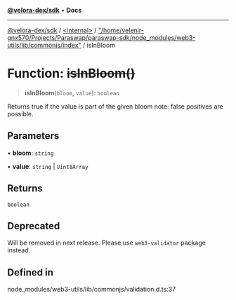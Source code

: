 [**@velora-dex/sdk**](../../../../README.md) • **Docs**

***

[@velora-dex/sdk](../../../../globals.md) / [\<internal\>](../../../README.md) / ["/home/velenir-gnx570/Projects/Paraswap/paraswap-sdk/node\_modules/web3-utils/lib/commonjs/index"](../README.md) / isInBloom

# Function: ~~isInBloom()~~

> **isInBloom**(`bloom`, `value`): `boolean`

Returns true if the value is part of the given bloom
note: false positives are possible.

## Parameters

• **bloom**: `string`

• **value**: `string` \| `Uint8Array`

## Returns

`boolean`

## Deprecated

Will be removed in next release. Please use `web3-validator` package instead.

## Defined in

node\_modules/web3-utils/lib/commonjs/validation.d.ts:37
